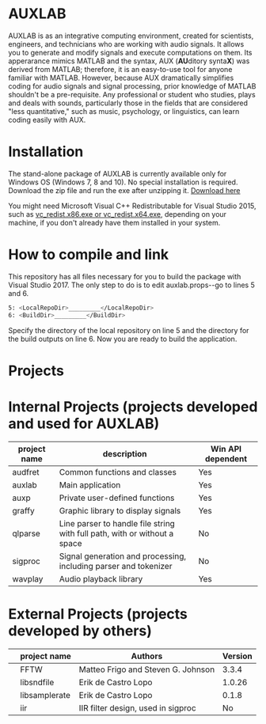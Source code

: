 # AUXLAB

AUXLAB is as an integrative computing environment, created for scientists, engineers, and technicians who are working with audio signals. It allows you to generate and modify signals and execute computations on them. Its apperarance mimics MATLAB and the syntax, AUX (**AU**ditory synta**X**) was derived from MATLAB; therefore, it is an easy-to-use tool for anyone familiar with MATLAB. However, because AUX dramatically simplifies coding for audio signals and signal processing, prior knowledge of MATLAB shouldn't be a pre-requisite. Any professional or student who studies, plays and deals with sounds, particularly those in the fields that are considered "less quantitative," such as music, psychology, or linguistics, can learn coding easily with AUX.

# Installation

The stand-alone package of AUXLAB is currently available only for Windows OS (Windows 7, 8 and 10). No special installation is required. Download the zip file and run the exe after unzipping it. [Download here](http://auditorypro.com/download/auxlab/auxlab.html)

You might need Microsoft Visual C++ Redistributable for Visual Studio 2015, such as [vc_redist.x86.exe or vc_redist.x64.exe](https://www.microsoft.com/en-us/download/details.aspx?id=48145), depending on your machine, if you don't already have them installed in your system.

# How to compile and link

This repository has all files necessary for you to build the package with Visual Studio 2017. The only step to do is to edit auxlab.props--go to lines 5 and 6.

```sh
5: <LocalRepoDir>_________</LocalRepoDir>
6: <BuildDir>_________</BuildDir>
```
Specify the directory of the local repository on line 5 and the directory for the build outputs on line 6. Now you are ready to build the application.

# Projects
# Internal Projects (projects developed and used for AUXLAB)
| project name | description                                                               | Win API dependent |
|--------------|---------------------------------------------------------------------------|---|
| audfret      | Common functions and classes                                              | Yes |
| auxlab       | Main application                                                          | Yes |
| auxp         | Private user-defined functions                                            |Yes |
| graffy       | Graphic library to display signals                                        |Yes |
| qlparse      | Line parser to handle file string with full path, with or without a space |No|
| sigproc      | Signal generation and processing, including parser and tokenizer          |No|
| wavplay      | Audio playback library                                                    |Yes |

# External Projects (projects developed by others)
|   | project name | Authors                                                               |Version  |
|---|--------------|---------------------------------------------------------------------------|---|
|   | FFTW      | Matteo Frigo and Steven G. Johnson                                              | 3.3.4 |
|   | libsndfile       | Erik de Castro Lopo                                                        | 1.0.26 |
|   | libsamplerate         | Erik de Castro Lopo                                            |0.1.8 |
|   | iir          | IIR filter design, used in sigproc                                        |No|
